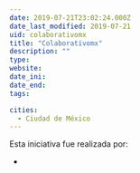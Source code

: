 ```yaml
---
date: 2019-07-21T23:02:24.000Z
date_last_modified: 2019-07-21
uid: colaborativomx
title: "Colaborativomx"
description: ""
type: 
website: 
date_ini: 
date_end: 
tags:

cities: 
  - Ciudad de México
---
```


Esta iniciativa fue realizada por:

- [](/i/colaborativomx.html)
